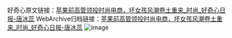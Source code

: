 好奇心原文链接：[苹果前高管领投时尚电商，坏女孩风潮卷土重来_时尚_好奇心日报-唐冰蕊](https://www.qdaily.com/articles/7019.html)
WebArchive归档链接：[苹果前高管领投时尚电商，坏女孩风潮卷土重来_时尚_好奇心日报-唐冰蕊](http://web.archive.org/web/20190623171615/https://www.qdaily.com/articles/7019.html)
![image](http://ww3.sinaimg.cn/large/007d5XDply1g3wbd0m5thj30u03dv7wh)